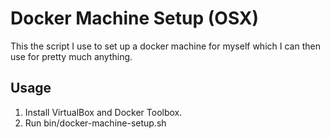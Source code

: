 # Docker Machine Setup (OSX)

This the script I use to set up a docker machine for myself which I can then use for pretty much anything.

## Usage

1. Install VirtualBox and Docker Toolbox.
2. Run bin/docker-machine-setup.sh